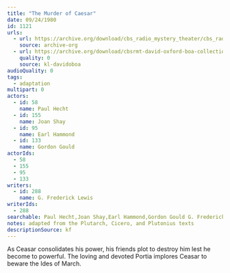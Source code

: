 ```yaml
---
title: "The Murder of Caesar"
date: 09/24/1980
id: 1121
urls: 
  - url: https://archive.org/download/cbs_radio_mystery_theater/cbs_radio_mystery_theater-1101-1150.zip/cbs_radio_mystery_theater-1101-1150%2Fcbsrmt_1121_the_murder_of_caesar.mp3
    source: archive-org
  - url: https://archive.org/download/cbsrmt-david-oxford-boa-collection/CBSRMT-800924-1121-The-Murder-of-Caesar-(128-48)_WBBM-JE-{BoA}.mp3
    quality: 0
    source: kl-davidoboa
audioQuality: 0
tags: 
  - adaptation
multipart: 0
actors:  
  - id: 58
    name: Paul Hecht  
  - id: 155
    name: Joan Shay  
  - id: 95
    name: Earl Hammond  
  - id: 133
    name: Gordon Gould
actorIds:  
  - 58  
  - 155  
  - 95  
  - 133
writers:  
  - id: 288
    name: G. Frederick Lewis
writerIds:  
  - 288
searchable: Paul Hecht,Joan Shay,Earl Hammond,Gordon Gould G. Frederick Lewis
notes: adapted from the Plutarch, Cicero, and Plutonius texts
descriptionSource: kf
---
```

As Ceasar consolidates his power, his friends plot to destroy him lest he become to powerful. The loving and devoted Portia implores Ceasar to beware the Ides of March.